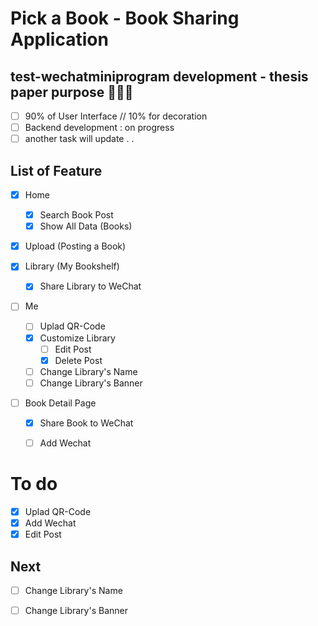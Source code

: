 # Pick a Book - Book Sharing Application
## test-wechatminiprogram development - thesis paper purpose 💪💪💪

- [ ] 90% of User Interface // 10% for decoration
- [ ] Backend development : on progress
- [ ] another task will update . .

## List of Feature
- [x] Home
    - [x] Search Book Post
    - [x] Show All Data (Books)

- [x] Upload (Posting a Book)
 
- [x] Library (My Bookshelf)
    - [x] Share Library to WeChat
    
- [ ] Me
    - [ ] Uplad QR-Code
    - [x] Customize Library
         - [ ] Edit Post
         - [x] Delete Post
    - [ ] Change Library's Name
    - [ ] Change Library's Banner
    
- [ ] Book Detail Page
    - [x] Share Book to WeChat
    - [ ] Add Wechat


# To do
- [x] Uplad QR-Code
- [x] Add Wechat
- [x] Edit Post

## Next
- [ ] Change Library's Name
- [ ] Change Library's Banner


